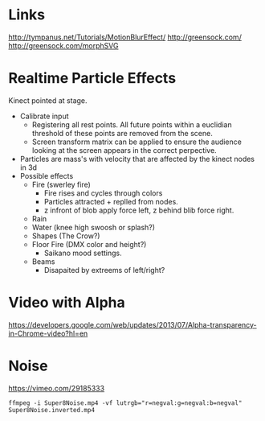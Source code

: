 Links
=====

http://tympanus.net/Tutorials/MotionBlurEffect/
http://greensock.com/
http://greensock.com/morphSVG


Realtime Particle Effects
=========================

Kinect pointed at stage.

* Calibrate input
    * Registering all rest points. All future points within a euclidian threshold of these points are removed from the scene.
    * Screen transform matrix can be applied to ensure the audience looking at the screen appears in the correct perpective.
* Particles are mass's with velocity that are affected by the kinect nodes in 3d
* Possible effects
    * Fire (swerley fire)
        * Fire rises and cycles through colors
        * Particles attracted + replled from nodes.
        * z infront of blob apply force left, z behind blib force right. 
    * Rain
    * Water (knee high swoosh or splash?)
    * Shapes (The Crow?)
    * Floor Fire (DMX color and height?)
        * Saikano mood settings.
    * Beams
        * Disapaited by extreems of left/right?


Video with Alpha
================

https://developers.google.com/web/updates/2013/07/Alpha-transparency-in-Chrome-video?hl=en


Noise
=====

https://vimeo.com/29185333

    ffmpeg -i Super8Noise.mp4 -vf lutrgb="r=negval:g=negval:b=negval" Super8Noise.inverted.mp4